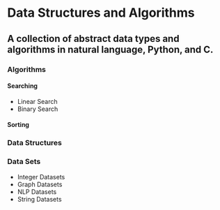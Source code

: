 # Data Structures and Algorithms

## A collection of abstract data types and algorithms in natural language, Python, and C.

### Algorithms


#### Searching
- Linear Search
- Binary Search

#### Sorting


### Data Structures


### Data Sets

- Integer Datasets
- Graph Datasets
- NLP Datasets
- String Datasets